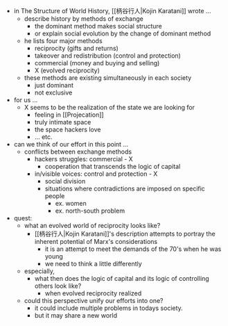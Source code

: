 - in The Structure of World History, [[柄谷行人|Kojin Karatani]] wrote ...
	- describe history by methods of exchange
		- the dominant method makes social structure
		- or explain social evolution by the change of dominant method
	- he lists four major methods
		- reciprocity (gifts and returns)
		- takeover and redistribution (control and protection)
		- commercial (money and buying and selling)
		- X (evolved reciprocity)
	- these methods are existing simultaneously in each society
		- just dominant
		- not exclusive
- for us ...
	- X seems to be the realization of the state we are looking for
		- feeling in [[Projecation]]
		- truly intimate space
		- the space hackers love
		- ... etc.
- can we think of our effort in this point ...
	- conflicts between exchange methods
		- hackers struggles: commercial - X
			- cooperation that transcends the logic of capital
		- in/visible voices: control and protection - X
			- social division
			- situations where contradictions are imposed on specific people
				- ex. women
				- ex. north-south problem
- quest:
	- what an evolved world of reciprocity looks like?
		- [[柄谷行人|Kojin Karatani]]'s description attempts to portray the inherent potential of Marx's considerations
			- it is an attempt to meet the demands of the 70's when he was young
			- we need to think a little differently
	- especially,
		- what then does the logic of capital and its logic of controlling others look like?
			- when evolved reciprocity realized
	- could this perspective unify our efforts into one?
		- it could include multiple problems in todays society.
		- but it may share a new world
